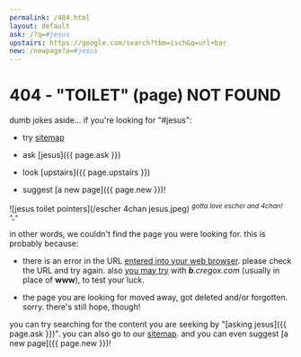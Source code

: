 ```yaml
---
permalink: /404.html
layout: default
ask: /?q=#jesus
upstairs: https://google.com/search?tbm=isch&q=url+bar
new: /newpage?a=#jesus
---
```


# 404 - "TOILET" (page) NOT FOUND

dumb jokes aside... if you're looking for "#jesus":

- try [sitemap](/sitemap)

- ask [jesus]({{ page.ask }})

- look [upstairs]({{ page.upstairs }})

- suggest [a new page]({{ page.new }})!

![jesus toilet pointers](/escher 4chan jesus.jpeg)
<sup>*gotta love escher and 4chan! ^_^*</sup>

in other words, we couldn't find the page you were looking for. this is probably because:

- there is an error in the URL [entered into your web browser](http://images.google.com/images?q=url+bar). please check the URL and try again. also [you may try](http://b.cregox.com/[jesus]) with _**b**.cregox.com_ (usually in place of **www**), to test your luck.

- the page you are looking for moved away, got deleted and/or forgotten. sorry. there's still hope, though!

you can try searching for the content you are seeking by "[asking jesus]({{ page.ask }})". you can also go to our [sitemap](/sitemap). and you can even suggest [a new page]({{ page.new }})!

<script>
    document.querySelectorAll('a[href*="#jesus"]').forEach(function(item){
        item.href = item.href.replace('#jesus', window.location.pathname.slice(1))
    })
    item = document.body
    item.innerHTML = item.innerHTML.replace('#jesus', window.location.pathname.slice(1))
</script>
